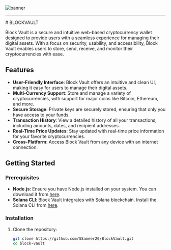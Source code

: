 
![banner]('./banner.jpg')
<hr>
# BLOCKVAULT


Block Vault is a secure and intuitive web-based cryptocurrency wallet designed to provide users with a seamless experience for managing their digital assets. With a focus on security, usability, and accessibility, Block Vault enables users to store, send, receive, and monitor their cryptocurrencies with ease.

## Features

- **User-Friendly Interface**: Block Vault offers an intuitive and clean UI, making it easy for users to manage their digital assets.
- **Multi-Currency Support**: Store and manage a variety of cryptocurrencies, with support for major coins like Bitcoin, Ethereum, and more.
- **Secure Storage**: Private keys are securely stored, ensuring that only you have access to your funds.
- **Transaction History**: View a detailed history of all your transactions, including amounts, dates, and recipient addresses.
- **Real-Time Price Updates**: Stay updated with real-time price information for your favorite cryptocurrencies.
- **Cross-Platform**: Access Block Vault from any device with an internet connection.

## Getting Started

### Prerequisites

- **Node.js**: Ensure you have Node.js installed on your system. You can download it from [here](https://nodejs.org/).
- **Solana CLI**: Block Vault integrates with Solana blockchain. Install the Solana CLI from [here](https://docs.solana.com/cli/install-solana-cli-tools).

### Installation

1. Clone the repository:
   ```bash
   git clone https://github.com/SSameer20/BlockVault.git
   cd block-vault
   ```

